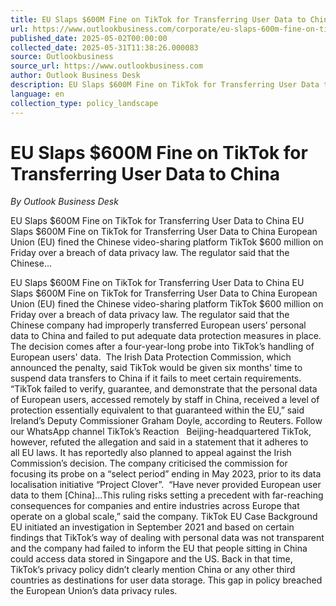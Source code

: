 ```yaml
---
title: EU Slaps $600M Fine on TikTok for Transferring User Data to China
url: https://www.outlookbusiness.com/corporate/eu-slaps-600m-fine-on-tiktok-for-transferring-user-data-to-china
published_date: 2025-05-02T00:00:00
collected_date: 2025-05-31T11:38:26.000083
source: Outlookbusiness
source_url: https://www.outlookbusiness.com
author: Outlook Business Desk
description: EU Slaps $600M Fine on TikTok for Transferring User Data to China EU Slaps $600M Fine on TikTok for Transferring User Data to China European Union (EU) fined the Chinese video-sharing platform TikTok $600 million on Friday over a breach of data privacy law. The regulator said that the Chinese...
language: en
collection_type: policy_landscape
---
```


# EU Slaps $600M Fine on TikTok for Transferring User Data to China

*By Outlook Business Desk*

EU Slaps $600M Fine on TikTok for Transferring User Data to China EU Slaps $600M Fine on TikTok for Transferring User Data to China European Union (EU) fined the Chinese video-sharing platform TikTok $600 million on Friday over a breach of data privacy law. The regulator said that the Chinese...

EU Slaps $600M Fine on TikTok for Transferring User Data to China EU Slaps $600M Fine on TikTok for Transferring User Data to China European Union (EU) fined the Chinese video-sharing platform TikTok $600 million on Friday over a breach of data privacy law. The regulator said that the Chinese company had improperly transferred European users’ personal data to China and failed to put adequate data protection measures in place. The decision comes after a four-year-long probe into TikTok’s handling of European users' data.  The Irish Data Protection Commission, which announced the penalty, said TikTok would be given six months' time to suspend data transfers to China if it fails to meet certain requirements.  “TikTok failed to verify, guarantee, and demonstrate that the personal data of European users, accessed remotely by staff in China, received a level of protection essentially equivalent to that guaranteed within the EU,” said Ireland’s Deputy Commissioner Graham Doyle, according to Reuters. Follow our WhatsApp channel TikTok’s Reaction   Beijing-headquartered TikTok, however, refuted the allegation and said in a statement that it adheres to all EU laws. It has reportedly also planned to appeal against the Irish Commission’s decision. The company criticised the commission for focusing its probe on a “select period” ending in May 2023, prior to its data localisation initiative “Project Clover”.  “Have never provided European user data to them [China]...This ruling risks setting a precedent with far-reaching consequences for companies and entire industries across Europe that operate on a global scale,” said the company. TikTok EU Case Background   EU initiated an investigation in September 2021 and based on certain findings that TikTok’s way of dealing with personal data was not transparent and the company had failed to inform the EU that people sitting in China could access data stored in Singapore and the US. Back in that time, TikTok’s privacy policy didn’t clearly mention China or any other third countries as destinations for user data storage. This gap in policy breached the European Union’s data privacy rules.